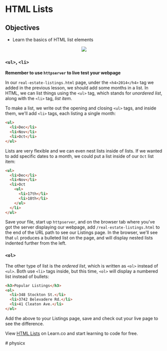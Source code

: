 # HTML Lists

## Objectives

  - Learn the basics of HTML list elements

<p align="center">
  <img src="https://i.imgflip.com/28mpcx.jpg"/>
</p>

### `<ul>`, `<li>`

**Remember to use `httpserver` to live test your webpage**

In our `real-estate-listings.html` page, under the `<h4>2014</h4>` tag we added
in the previous lesson, we should add some months in a list. In HTML, we can
list things using the `<ul>` tag, which stands for _unordered list_, along with
the `<li>` tag, _list item_.

To make a list, we write out the opening and closing `<ul>` tags, and inside
them, we'll add `<li>` tags, each listing a single month:

```HTML
<ul>
  <li>Dec</li>
  <li>Nov</li>
  <li>Oct</li>
</ul>
```

Lists are very flexible and we can even nest lists inside of lists. If we
wanted to add specific dates to a month, we could put a list inside of our
`Oct` list item:

```HTML
<ul>
  <li>Dec</li>
  <li>Nov</li>
  <li>Oct
    <ul>
      <li>17th</li>
      <li>18th</li>
    </ul>
  </li>
</ul>
```

Save your file, start up `httpserver`, and on the browser tab where you've got
the server displaying our webpage, add `/real-estate-listings.html` to the end
of the URL path to see our Listings page. In the browser, we'll see that `ul`
produces a bulleted list on the page, and will display nested lists indented
further from the left.

### `<ol>`

The other type of list is the _ordered list_, which is written as `<ol>`
instead of `<ul>`. Both use `<li>` tags inside, but this time, `<ol>`
will display a numbered list instead of bullets:

```HTML
<h3>Popular Listings</h3>
<ol>
  <li>348 Stockton St.</li>
  <li>3742 Belevadere Rd.</li>
  <li>41 Cleaton Ave.</li>
</ol>
```

Add the above to your Listings page, save and check out your live page to see
the difference.

<p data-visibility='hidden'>View <a href='https://learn.co/lessons/html-lists' title='HTML Lists'>HTML Lists</a> on Learn.co and start learning to code for free.</p>
# physicx
